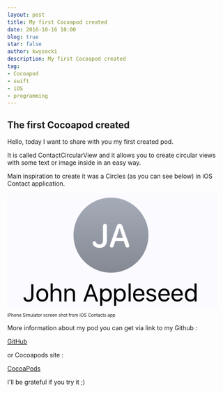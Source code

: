 ```yaml
---
layout: post
title: My first Cocoapod created
date: 2016-10-16 10:00
blog: true
star: false
author: kwysocki
description: My first Cocoapod created
tag:
- Cocoapod
- swift
- iOS
- programming
---
```


The first Cocoapod created
--------------------------


Hello, today I want to share with you my first created pod.

It is called ContactCircularView and it allows you to create circular views with some text or image inside in an easy way.

Main inspiration to create it was a Circles (as you can see below) in iOS Contact application. 
 
 
![](/assets/posts/contact.png)
<font size="1">iPhone Simulator screen shot from iOS Contacts app</font>

More information about my pod you can get via link to my Github :

[GitHub](https://github.com/k8mil/ContactCircularView)

or Cocoapods site :

[CocoaPods](https://cocoapods.org/pods/ContactCircularView)

I'll be grateful if you try it ;)

